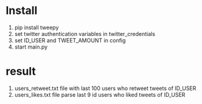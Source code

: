 # Install
1) pip install tweepy
2) set twitter authentication variables in twitter_credentials
3) set ID_USER and TWEET_AMOUNT in config
4) start main.py

# result 
1) users_retweet.txt file with last 100 users who retweet tweets of ID_USER
2) users_likes.txt file parse last 9 id users who liked tweets of ID_USER
